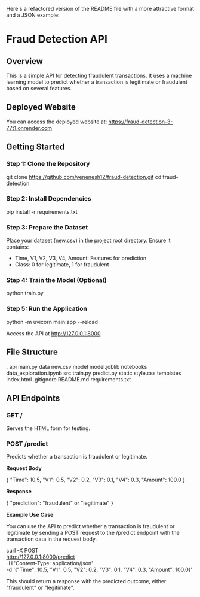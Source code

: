 Here's a refactored version of the README file with a more attractive format and a JSON example:

**Fraud Detection API**
==========================

**Overview**
------------

This is a simple API for detecting fraudulent transactions. It uses a machine learning model to predict whether a transaction is legitimate or fraudulent based on several features.

**Deployed Website**
--------------------

You can access the deployed website at: https://fraud-detection-3-77t1.onrender.com

**Getting Started**
-------------------

### Step 1: Clone the Repository

git clone https://github.com/yenenesh12/fraud-detection.git
cd fraud-detection


### Step 2: Install Dependencies

pip install -r requirements.txt


### Step 3: Prepare the Dataset

Place your dataset (new.csv) in the project root directory. Ensure it contains:

* Time, V1, V2, V3, V4, Amount: Features for prediction
* Class: 0 for legitimate, 1 for fraudulent

### Step 4: Train the Model (Optional)

python train.py


### Step 5: Run the Application

python -m uvicorn main:app --reload


Access the API at http://127.0.0.1:8000.

**File Structure**
------------------

.
api
main.py
data
new.csv
model
model.joblib
notebooks
data_exploration.ipynb
src
train.py
predict.py
static
style.css
templates
index.html
.gitignore
README.md
requirements.txt


**API Endpoints**
-----------------

### GET /

Serves the HTML form for testing.

### POST /predict

Predicts whether a transaction is fraudulent or legitimate.

**Request Body**

{
  "Time": 10.5,
  "V1": 0.5,
  "V2": 0.2,
  "V3": 0.1,
  "V4": 0.3,
  "Amount": 100.0
}


**Response**

{
  "prediction": "fraudulent" or "legitimate"
}


**Example Use Case**

You can use the API to predict whether a transaction is fraudulent or legitimate by sending a POST request to the /predict endpoint with the transaction data in the request body.

curl -X POST \
  http://127.0.0.1:8000/predict \
  -H 'Content-Type: application/json' \
  -d '{"Time": 10.5, "V1": 0.5, "V2": 0.2, "V3": 0.1, "V4": 0.3, "Amount": 100.0}'


This should return a response with the predicted outcome, either "fraudulent" or "legitimate".
